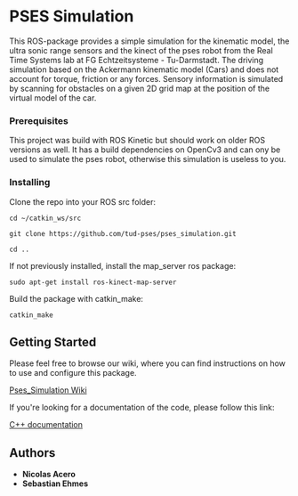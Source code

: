 # PSES Simulation

This ROS-package provides a simple simulation for the kinematic model, the ultra sonic range sensors and the kinect of the pses robot from the Real Time Systems lab at FG Echtzeitsysteme - Tu-Darmstadt. The driving simulation based on the Ackermann kinematic model (Cars) and does not account for torque, friction or any forces. Sensory information is simulated by scanning for obstacles on a given 2D grid map at the position of the virtual model of the car.

### Prerequisites

This project was build with ROS Kinetic but should work on older ROS versions as well.
It has a build dependencies on OpenCv3 and can ony be used to simulate the pses robot, otherwise this simulation is useless to you.
### Installing

Clone the repo into your ROS src folder:

`cd ~/catkin_ws/src`

`git clone https://github.com/tud-pses/pses_simulation.git`

`cd ..`

If not previously installed, install the map_server ros package:

`sudo apt-get install ros-kinect-map-server`

Build the package with catkin_make:

`catkin_make`

## Getting Started

Please feel free to browse our wiki, where you can find instructions on how to use and configure this package.

[Pses_Simulation Wiki](https://github.com/tud-pses/pses_simulation/wiki)

If you're looking for a documentation of the code, please follow this link:

[C++ documentation](https://tud-pses.github.io/pses_simulation/)

## Authors

* **Nicolas Acero**
* **Sebastian Ehmes**

